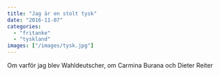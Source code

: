 ```yaml
---
title: "Jag är en stolt tysk"
date: "2016-11-07"
categories: 
  - "fritanke"
  - "tyskland"
images: ["/images/tysk.jpg"]
---
```


Om varför jag blev Wahldeutscher, om Carmina Burana och Dieter Reiter
